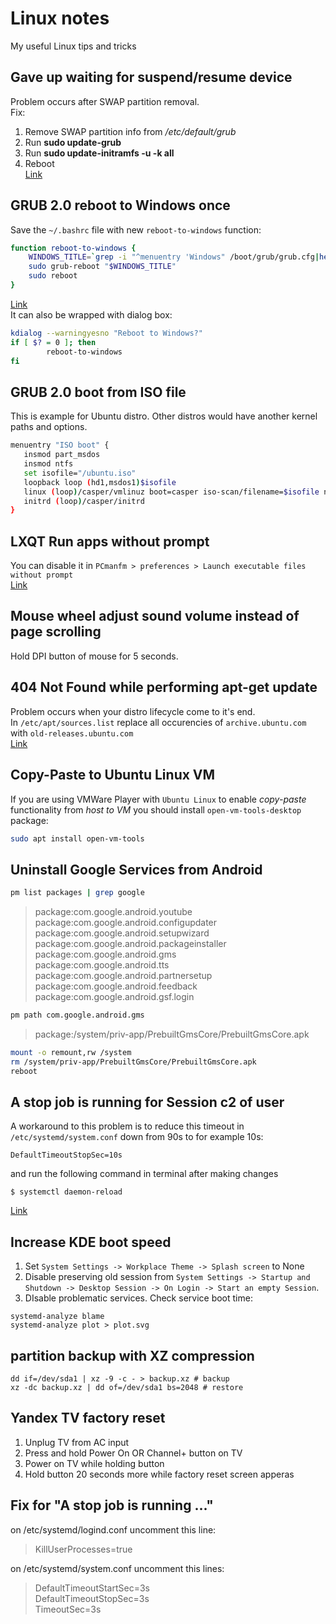 # Linux notes
My useful Linux tips and tricks  

## Gave up waiting for suspend/resume device
Problem occurs after SWAP partition removal.  
Fix:  
1. Remove SWAP partition info from _/etc/default/grub_  
2. Run __sudo update-grub__  
3. Run __sudo update-initramfs -u -k all__  
4. Reboot  
[Link](https://debianforum.ru/index.php?topic=13665.0)
  
## GRUB 2.0 reboot to Windows once
Save the `~/.bashrc` file with new `reboot-to-windows` function:
```bash
function reboot-to-windows {
    WINDOWS_TITLE=`grep -i "^menuentry 'Windows" /boot/grub/grub.cfg|head -n 1|cut -d"'" -f2`
    sudo grub-reboot "$WINDOWS_TITLE"
    sudo reboot
}
```
[Link](https://askubuntu.com/questions/1014467/is-there-a-way-for-grub-to-automatically-reboot-into-windows-from-windows)  
It can also be wrapped with dialog box:
```bash
kdialog --warningyesno "Reboot to Windows?"
if [ $? = 0 ]; then
        reboot-to-windows
fi
```
  
## GRUB 2.0 boot from ISO file
This is example for Ubuntu distro. Other distros would have another kernel paths and options.   
```bash
menuentry "ISO boot" {
   insmod part_msdos
   insmod ntfs
   set isofile="/ubuntu.iso"
   loopback loop (hd1,msdos1)$isofile
   linux (loop)/casper/vmlinuz boot=casper iso-scan/filename=$isofile noprompt noeject
   initrd (loop)/casper/initrd
}
```
  
## LXQT Run apps without prompt
You can disable it in `PCmanfm > preferences > Launch executable files without prompt`  
[Link](https://github.com/lxqt/lxqt/issues/1523#issuecomment-406578815)
  
## Mouse wheel adjust sound volume instead of page scrolling
Hold DPI button of mouse for 5 seconds.  
  
## 404  Not Found while performing apt-get update
Problem occurs when your distro lifecycle come to it's end.  
In `/etc/apt/sources.list` replace all occurencies of `archive.ubuntu.com` with `old-releases.ubuntu.com`  
[Link](https://www.digitalocean.com/community/questions/i-cannot-update-from-19-04-to-19-10-no-longer-has-a-release-file)
  
## Copy-Paste to Ubuntu Linux VM
If you are using VMWare Player with `Ubuntu Linux` to enable _copy-paste_ functionality from _host to VM_ you should install `open-vm-tools-desktop` package:
```bash
sudo apt install open-vm-tools
```

## Uninstall Google Services from Android
```bash
pm list packages | grep google
```
> package:com.google.android.youtube  
> package:com.google.android.configupdater  
> package:com.google.android.setupwizard  
> package:com.google.android.packageinstaller  
> package:com.google.android.gms  
> package:com.google.android.tts  
> package:com.google.android.partnersetup  
> package:com.google.android.feedback  
> package:com.google.android.gsf.login  
```bash
pm path com.google.android.gms
```
> package:/system/priv-app/PrebuiltGmsCore/PrebuiltGmsCore.apk  
```bash
mount -o remount,rw /system
rm /system/priv-app/PrebuiltGmsCore/PrebuiltGmsCore.apk
reboot
```

## A stop job is running for Session c2 of user
A workaround to this problem is to reduce this timeout in `/etc/systemd/system.conf` down from 90s to for example 10s:
```
DefaultTimeoutStopSec=10s
```
and run the following command in terminal after making changes
```
$ systemctl daemon-reload
```
[Link](https://unix.stackexchange.com/a/297318)

## Increase KDE boot speed
1. Set `System Settings -> Workplace Theme -> Splash screen` to None
2. Disable preserving old session from `System Settings -> Startup and Shutdown -> Desktop Session -> On Login -> Start an empty Session`.
3. DIsable problematic services. Check service boot time:
```
systemd-analyze blame
systemd-analyze plot > plot.svg
```

## partition backup with XZ compression
```
dd if=/dev/sda1 | xz -9 -c - > backup.xz # backup
xz -dc backup.xz | dd of=/dev/sda1 bs=2048 # restore
```

## Yandex TV factory reset
1. Unplug TV from AC input
2. Press and hold Power On OR Channel+ button on TV
3. Power on TV while holding button
4. Hold button 20 seconds more while factory reset screen apperas

## Fix for "A stop job is running ..."
on /etc/systemd/logind.conf uncomment this line:  
> KillUserProcesses=true  

on /etc/systemd/system.conf uncomment this lines:  
> DefaultTimeoutStartSec=3s  
> DefaultTimeoutStopSec=3s  
> TimeoutSec=3s  
